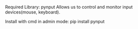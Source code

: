 Required Library:
pynput
Allows us to control and monitor input devices(mouse, keyboard).

Install with cmd in admin mode:
pip install pynput
